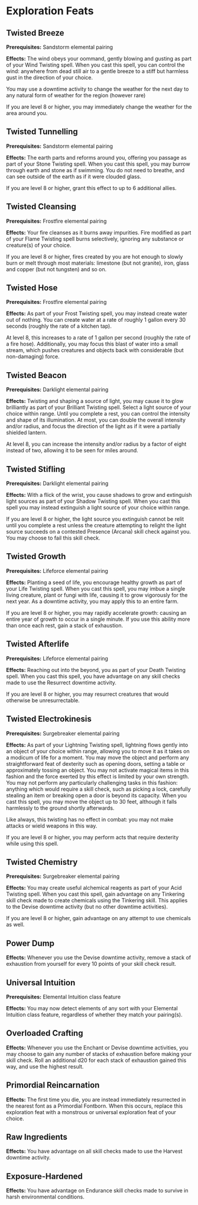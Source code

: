 # Exploration Feats

## Twisted Breeze

**Prerequisites:** Sandstorm elemental pairing

**Effects:** The wind obeys your oommand, gently blowing and gusting as part of your Wind Twisting spell.
When you cast this spell, you can control the wind: anywhere from dead still air to a gentle breeze to a stiff but harmless gust in the direction of your choice.

You may use a downtime activity to change the weather for the next day to any natural form of weather for the region (however rare)

If you are level 8 or higher, you may immediately change the weather for the area around you.

## Twisted Tunnelling

**Prerequisites:** Sandstorm elemental pairing

**Effects:** The earth parts and reforms around you, offering you passage as part of your Stone Twisting spell.
When you cast this spell, you may burrow through earth and stone as if swimming.
You do not need to breathe, and can see outside of the earth as if it were clouded glass.

If you are level 8 or higher, grant this effect to up to 6 additional allies.

## Twisted Cleansing

**Prerequisites:** Frostfire elemental pairing

**Effects:** Your fire cleanses as it burns away impurities. Fire modified as part of your Flame Twisting spell burns selectively, ignoring any substance or creature(s) of your choice.

If you are level 8 or higher, fires created by you are hot enough to slowly burn or melt through most materials: limestone (but not granite), iron, glass and copper (but not tungsten) and so on.

## Twisted Hose

**Prerequisites:** Frostfire elemental pairing

**Effects:** As part of your Frost Twisting spell, you may instead create water out of nothing.
You can create water at a rate of roughly 1 gallon every 30 seconds (roughly the rate of a kitchen tap).

At level 8, this increases to a rate of 1 gallon per second (roughly the rate of a fire hose). Additionally, you may focus this blast of water into a small stream, which pushes creatures and objects back with considerable (but non-damaging) force.

## Twisted Beacon

**Prerequisites:** Darklight elemental pairing

**Effects:** Twisting and shaping a source of light, you may cause it to glow brilliantly as part of your Brilliant Twisting spell.
Select a light source of your choice within range. Until you complete a rest, you can control the intensity and shape of its illumination.
At most, you can double the overall intensity and/or radius, and focus the direction of the light as if it were a partially shielded lantern.

At level 8, you can increase the intensity and/or radius by a factor of eight instead of two, allowing it to be seen for miles around.

## Twisted Stifling

**Prerequisites:** Darklight elemental pairing

**Effects:** With a flick of the wrist, you cause shadows to grow and extinguish light sources as part of your Shadow Twisting spell.
When you cast this spell you may instead extinguish a light source of your choice within range.

If you are level 8 or higher, the light source you extinguish cannot be relit until you complete a rest unless the creature attempting to relight the light source succeeds on a contested Presence (Arcana) skill check against you. You may choose to fail this skill check.

## Twisted Growth

**Prerequisites:** Lifeforce elemental pairing

**Effects:** Planting a seed of life, you encourage healthy growth as part of your Life Twisting spell.
When you cast this spell, you may imbue a single living creature, plant or fungi with life, causing it to grow vigorously for the next year.
As a downtime activity, you may apply this to an entire farm.

If you are level 8 or higher, you may rapidly accelerate growth: causing an entire year of growth to occur in a single minute. If you use this ability more than once each rest, gain a stack of exhaustion.

## Twisted Afterlife

**Prerequisites:** Lifeforce elemental pairing

**Effects:** Reaching out into the beyond, you  as part of your Death Twisting spell.
When you cast this spell, you have advantage on any skill checks made to use the Resurrect downtime activity.

If you are level 8 or higher, you may resurrect creatures that would otherwise be unresurrectable.

## Twisted Electrokinesis

**Prerequisites:** Surgebreaker elemental pairing

**Effects:** As part of your Lightning Twisting spell, lightning flows gently into an object of your choice within range, allowing you to move it as it takes on a modicum of life for a moment.
You may move the object and perform any straightforward feat of dexterity such as opening doors, setting a table or approximately tossing an object.
You may not activate magical items in this fashion and the force exerted by this effect is limited by your own strength.
You may not perform any particularly challenging tasks in this fashion: anything which would require a skill check, such as picking a lock, carefully stealing an item or breaking open a door is beyond its capacity. When you cast this spell, you may move the object up to 30 feet, although it falls harmlessly to the ground shortly afterwards.

Like always, this twisting has no effect in combat: you may not make attacks or wield weapons in this way.

If you are level 8 or higher, you may perform acts that require dexterity while using this spell.

## Twisted Chemistry

**Prerequisites:** Surgebreaker elemental pairing

**Effects:** You may create useful alchemical reagents as part of your Acid Twisting spell.
When you cast this spell, gain advantage on any Tinkering skill check made to create chemicals using the Tinkering skill.
This applies to the Devise downtime activity (but no other downtime activities).

If you are level 8 or higher, gain advantage on any attempt to use chemicals as well.

## Power Dump

**Effects:** Whenever you use the Devise downtime activity, remove a stack of exhaustion from yourself for every 10 points of your skill check result.

## Universal Intuition

**Prerequisites:** Elemental Intuition class feature

**Effects:** You may now detect elements of any sort with your Elemental Intuition class feature, regardless of whether they match your pairing(s).

## Overloaded Crafting

**Effects:** Whenever you use the Enchant or Devise downtime activities, you may choose to gain any number of stacks of exhaustion before making your skill check. Roll an additional d20 for each stack of exhaustion gained this way, and use the highest result.

## Primordial Reincarnation

**Effects:** The first time you die, you are instead immediately resurrected in the nearest font as a Primordial Fontborn. When this occurs, replace this exploration feat with a monstrous or universal exploration feat of your choice.

## Raw Ingredients

**Effects:** You have advantage on all skill checks made to use the Harvest downtime activity.

## Exposure-Hardened

**Effects:** You have advantage on Endurance skill checks made to survive in harsh environmental conditions.
